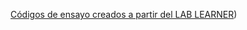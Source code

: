 


[Códigos de ensayo creados a partir del LAB LEARNER](https://github.com/Fx2048/COMU_REDES/tree/main/TAREAS/LAB_AMAZON/ENSAYOS_LABS/code%201%20y%202/24%20actividades_act17))

